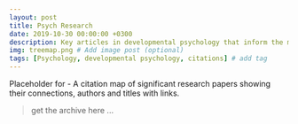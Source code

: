 ```yaml
---
layout: post
title: Psych Research
date: 2019-10-30 00:00:00 +0300
description: Key articles in developmental psychology that inform the modelling, diagnosis and treatment of pediatric GD # Add
img: treemap.png # Add image post (optional)
tags: [Psychology, developmental psychology, citations] # add tag
---
```

Placeholder for - A citation map of significant research papers showing their connections, authors and titles with links.

> get the archive here ...
